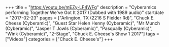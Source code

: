+++
title = "https://youtu.be/mEZy-LF4WFg"
description = "Cyberamics performing Together We've Got It 2017 (Dubbed with 1989 audio)"
startdate = "2017-02-23"
pages = ["Arlington, TX (2216 S Fielder Rd)", "Chuck E. Cheese (Cyberamic)", "Guest Star Helen Henny (Cyberamic)", "Mr Munch (Cyberamic)", "Jasper T Jowls (Cyberamic)", "Pasqually (Cyberamic)", "Wink (Cyberamic)", "2-Stage", "Chuck E. Cheese's Show 1 2017"]
tags = ["Videos"]
categories = ["Chuck E. Cheese's"]
+++
